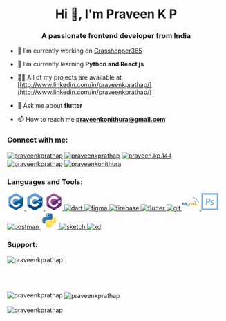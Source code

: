 <h1 align="center">Hi 👋, I'm Praveen K P</h1>
<h3 align="center">A passionate frontend developer from India</h3>

- 🔭 I’m currently working on [Grasshopper365](https://play.google.com/store/apps/details?id=com.grasshopper.android.app&hl=en_IN&gl=US)

- 🌱 I’m currently learning **Python and React js**

- 👨‍💻 All of my projects are available at [http://www.linkedin.com/in/praveenkprathap/](http://www.linkedin.com/in/praveenkprathap/)

- 💬 Ask me about **flutter**

- 📫 How to reach me **praveenkonithura@gmail.com**

<h3 align="left">Connect with me:</h3>
<p align="left">
<a href="https://twitter.com/praveenkprathap" target="blank"><img align="center" src="https://raw.githubusercontent.com/rahuldkjain/github-profile-readme-generator/master/src/images/icons/Social/twitter.svg" alt="praveenkprathap" height="30" width="40" /></a>
<a href="https://linkedin.com/in/praveenkprathap" target="blank"><img align="center" src="https://raw.githubusercontent.com/rahuldkjain/github-profile-readme-generator/master/src/images/icons/Social/linked-in-alt.svg" alt="praveenkprathap" height="30" width="40" /></a>
<a href="https://fb.com/praveen.kp.144" target="blank"><img align="center" src="https://raw.githubusercontent.com/rahuldkjain/github-profile-readme-generator/master/src/images/icons/Social/facebook.svg" alt="praveen.kp.144" height="30" width="40" /></a>
<a href="https://instagram.com/praveenkprathap" target="blank"><img align="center" src="https://raw.githubusercontent.com/rahuldkjain/github-profile-readme-generator/master/src/images/icons/Social/instagram.svg" alt="praveenkprathap" height="30" width="40" /></a>
<a href="https://www.hackerrank.com/praveenkonithura" target="blank"><img align="center" src="https://raw.githubusercontent.com/rahuldkjain/github-profile-readme-generator/master/src/images/icons/Social/hackerrank.svg" alt="praveenkonithura" height="30" width="40" /></a>
</p>

<h3 align="left">Languages and Tools:</h3>
<p align="left"> <a href="https://www.cprogramming.com/" target="_blank" rel="noreferrer"> <img src="https://raw.githubusercontent.com/devicons/devicon/master/icons/c/c-original.svg" alt="c" width="40" height="40"/> </a> <a href="https://www.w3schools.com/cpp/" target="_blank" rel="noreferrer"> <img src="https://raw.githubusercontent.com/devicons/devicon/master/icons/cplusplus/cplusplus-original.svg" alt="cplusplus" width="40" height="40"/> </a> <a href="https://www.w3schools.com/cs/" target="_blank" rel="noreferrer"> <img src="https://raw.githubusercontent.com/devicons/devicon/master/icons/csharp/csharp-original.svg" alt="csharp" width="40" height="40"/> </a> <a href="https://dart.dev" target="_blank" rel="noreferrer"> <img src="https://www.vectorlogo.zone/logos/dartlang/dartlang-icon.svg" alt="dart" width="40" height="40"/> </a> <a href="https://www.figma.com/" target="_blank" rel="noreferrer"> <img src="https://www.vectorlogo.zone/logos/figma/figma-icon.svg" alt="figma" width="40" height="40"/> </a> <a href="https://firebase.google.com/" target="_blank" rel="noreferrer"> <img src="https://www.vectorlogo.zone/logos/firebase/firebase-icon.svg" alt="firebase" width="40" height="40"/> </a> <a href="https://flutter.dev" target="_blank" rel="noreferrer"> <img src="https://www.vectorlogo.zone/logos/flutterio/flutterio-icon.svg" alt="flutter" width="40" height="40"/> </a> <a href="https://git-scm.com/" target="_blank" rel="noreferrer"> <img src="https://www.vectorlogo.zone/logos/git-scm/git-scm-icon.svg" alt="git" width="40" height="40"/> </a> <a href="https://www.mysql.com/" target="_blank" rel="noreferrer"> <img src="https://raw.githubusercontent.com/devicons/devicon/master/icons/mysql/mysql-original-wordmark.svg" alt="mysql" width="40" height="40"/> </a> <a href="https://www.photoshop.com/en" target="_blank" rel="noreferrer"> <img src="https://raw.githubusercontent.com/devicons/devicon/master/icons/photoshop/photoshop-line.svg" alt="photoshop" width="40" height="40"/> </a> <a href="https://postman.com" target="_blank" rel="noreferrer"> <img src="https://www.vectorlogo.zone/logos/getpostman/getpostman-icon.svg" alt="postman" width="40" height="40"/> </a> <a href="https://www.python.org" target="_blank" rel="noreferrer"> <img src="https://raw.githubusercontent.com/devicons/devicon/master/icons/python/python-original.svg" alt="python" width="40" height="40"/> </a> <a href="https://www.sketch.com/" target="_blank" rel="noreferrer"> <img src="https://www.vectorlogo.zone/logos/sketchapp/sketchapp-icon.svg" alt="sketch" width="40" height="40"/> </a> <a href="https://www.adobe.com/products/xd.html" target="_blank" rel="noreferrer"> <img src="https://cdn.worldvectorlogo.com/logos/adobe-xd.svg" alt="xd" width="40" height="40"/> </a> </p>

<h3 align="left">Support:</h3>
<p><a href="https://www.buymeacoffee.com/praveenkprathap"> <img align="left" src="https://cdn.buymeacoffee.com/buttons/v2/default-yellow.png" height="50" width="210" alt="praveenkprathap" /></a></p><br><br><br><br>

<p><img align="left" src="https://github-readme-stats.vercel.app/api/top-langs?username=praveenkprathap&show_icons=true&locale=en&layout=compact" alt="praveenkprathap" /></p>

<p>&nbsp;<img align="center" src="https://github-readme-stats.vercel.app/api?username=praveenkprathap&show_icons=true&locale=en" alt="praveenkprathap" /></p>

<p><img align="center" src="https://github-readme-streak-stats.herokuapp.com/?user=praveenkprathap&" alt="praveenkprathap" /></p>
